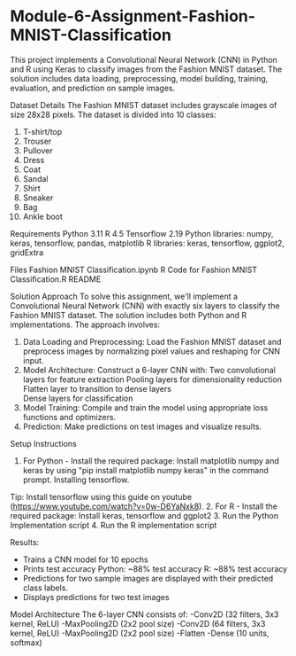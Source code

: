 # Module-6-Assignment-Fashion-MNIST-Classification
This project implements a Convolutional Neural Network (CNN) in Python and R using Keras to classify images from the Fashion MNIST dataset. The solution includes data loading, preprocessing, model building, training, evaluation, and prediction on sample images.

Dataset Details
The Fashion MNIST dataset includes grayscale images of size 28x28 pixels. The dataset is divided into 10 classes:
1. T-shirt/top
2. Trouser
3. Pullover
4. Dress
5. Coat
6. Sandal
7. Shirt
8. Sneaker
9. Bag
10. Ankle boot

Requirements
Python 3.11
R 4.5
Tensorflow 2.19
Python libraries: numpy, keras, tensorflow, pandas, matplotlib
R libraries: keras, tensorflow, ggplot2, gridExtra

Files
Fashion MNIST Classification.ipynb 
R Code for Fashion MNIST Classification.R 
README  

Solution Approach
To solve this assignment, we'll implement a Convolutional Neural Network (CNN) with exactly six layers to classify the Fashion MNIST dataset. The solution includes both Python and R implementations. The approach involves:

1. Data Loading and Preprocessing: Load the Fashion MNIST dataset and preprocess images by normalizing pixel values and reshaping for CNN input.
2. Model Architecture: Construct a 6-layer CNN with:
	Two convolutional layers for feature extraction
	Pooling layers for dimensionality reduction
	Flatten layer to transition to dense layers	  
 	Dense layers for classification
3. Model Training: Compile and train the model using appropriate loss functions and optimizers.
4. Prediction: Make predictions on test images and visualize results.

Setup Instructions

1. For Python - Install the required package: 
Install matplotlib numpy and keras by using "pip install matplotlib numpy keras" in the command prompt. Installing tensorflow.

Tip: Install tensorflow using this guide on youtube (https://www.youtube.com/watch?v=0w-D6YaNxk8).
2. For R - Install the required package:
Install keras, tensorflow and ggplot2
3. Run the Python Implementation script
4. Run the R implementation script

Results:
 - Trains a CNN model for 10 epochs
 - Prints test accuracy
	Python: ~88% test accuracy
	R: ~88% test accuracy
 - Predictions for two sample images are displayed with their predicted class labels.
 - Displays predictions for two test images

Model Architecture
The 6-layer CNN consists of:
 -Conv2D (32 filters, 3x3 kernel, ReLU)
 -MaxPooling2D (2x2 pool size)
 -Conv2D (64 filters, 3x3 kernel, ReLU)
 -MaxPooling2D (2x2 pool size)
 -Flatten
 -Dense (10 units, softmax)
